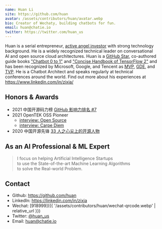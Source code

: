 ```yaml
---
name: Huan Li
site: https://github.com/huan
avatar: /assets/contributors/huan/avatar.webp
bio: Creator of Wechaty, building chatbots for fun.
email: huan@chatie.io
twitter: https://twitter.com/huan_us
---
```


Huan is a serial entrepreneur, [active angel investor](http://pre-angel.com/peoples/zhuohuan-li/) with strong technology background. He is a widely recognized technical leader on conversational AI and open source cloud architectures. Huan is a [GitHub Star](https://stars.github.com/profiles/huan/), co-authored guide books ["Chatbot 0 to 1"](https://item.jd.com/12630213.html) and ["Concise Handbook of TensorFlow 2"](https://item.jd.com/12980534.html) and has been recognized by Microsoft, Google, and Tencent as [MVP](https://mvp.microsoft.com/en-us/PublicProfile/5003061), [GDE](https://developers.google.com/community/experts/directory/profile/profile-huan-li), and [TVP](https://cloud.tencent.com/tvp/138). He is a Chatbot Architect and speaks regularly at technical conferences around the world. Find out more about his experiences at <https://www.linkedin.com/in/zixia/>

## Honors & Awards

- 2021 中国开源码力榜 [GitHub 影响力排名 #7](https://opensource.win/huan/)
- 2021 OpenTEK OSS Pioneer
  - [interview: Open Source](https://youtu.be/v0FjLrZ0zfw)
  - [interview: Carpe Diem](https://youtu.be/k86BSka3Jws)
- 2020 中国开源先锋 [33 人之心尖上的开源人物](https://segmentfault.com/a/1190000038597979)

## As an AI Professional & ML Expert

> I focus on helping Artificial Intelligence Startups  
> to use the State-of-the-art Machine Learning Algorithms  
> to solve the Real-world Problem.  

## Contact

- Github: <https://github.com/huan>
- LinkedIn: <https://linkedin.com/in/zixia>
- Wechat: [918999]({{ '/assets/contributors/huan/wechat-qrcode.webp' | relative_url }})
- Twitter: [@huan_us](https://twitter.com/huan_us)
- Email: <huan@chatie.io>
